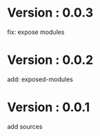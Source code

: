 # Version : 0.0.3

fix: expose modules

# Version : 0.0.2

add: exposed-modules

# Version : 0.0.1

add sources

